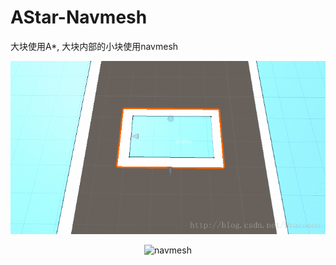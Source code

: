 # AStar-Navmesh

大块使用A*, 大块内部的小块使用navmesh

<p align="center" >
<img src="https://github.com/3-Delta/AStar-Navmesh/blob/master/Gifs/navmesh.gif" alt="navmesh" title="navmesh view">
</p>

<p align="center" >
<img src="https://github.com/3-Delta/AStar-Navmesh/blob/master/Gifs/navmesh.mp4" alt="navmesh" title="navmesh view">
</p>
